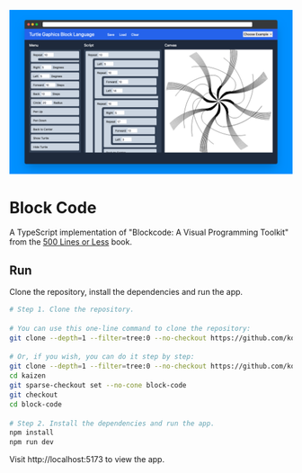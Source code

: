 ![Cover](./.github/cover.png)

# Block Code 
A TypeScript implementation of "Blockcode: A Visual Programming Toolkit" from the [500 Lines or Less](https://aosabook.org/en/#500lines) book.

## Run
Clone the repository, install the dependencies and run the app.

```bash
# Step 1. Clone the repository.

# You can use this one-line command to clone the repository:
git clone --depth=1 --filter=tree:0 --no-checkout https://github.com/koushiki-dante/kaizen.git && cd kaizen && git sparse-checkout set --no-cone block-code && git checkout && cd block-code

# Or, if you wish, you can do it step by step:
git clone --depth=1 --filter=tree:0 --no-checkout https://github.com/koushiki-dante/kaizen.git
cd kaizen
git sparse-checkout set --no-cone block-code
git checkout
cd block-code

# Step 2. Install the dependencies and run the app.
npm install
npm run dev
```
Visit http://localhost:5173 to view the app.
